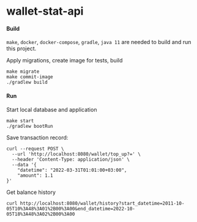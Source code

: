 # wallet-stat-api

#### Build    
`make`, `docker`, `docker-compose`, `gradle`, `java 11` are needed to build and run this project.  

Apply migrations, create image for tests, build
```
make migrate
make commit-image
./gradlew build
```

#### Run
Start local database and application
```
make start
./gradlew bootRun
```

Save transaction record:
```
curl --request POST \
  --url 'http://localhost:8080/wallet/top_up?=' \
  --header 'Content-Type: application/json' \
  --data '{
	"datetime": "2022-03-31T01:01:00+03:00",
	"amount": 1.1
}'
```

Get balance history
```
curl http://localhost:8080/wallet/history?start_datetime=2011-10-05T10%3A48%3A01%2B00%3A00&end_datetime=2022-10-05T18%3A48%3A02%2B00%3A00
```
